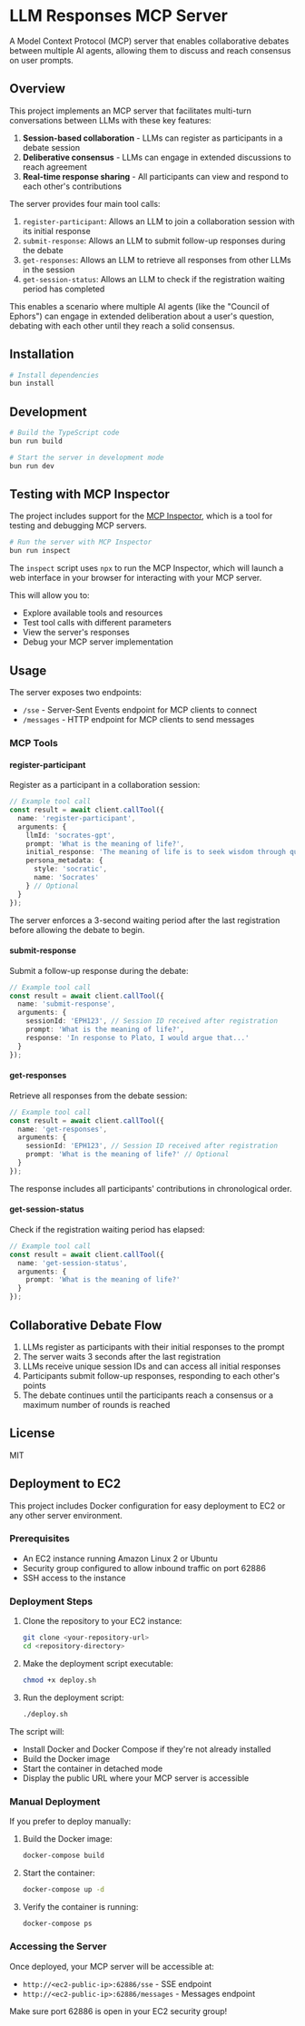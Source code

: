 # LLM Responses MCP Server

A Model Context Protocol (MCP) server that enables collaborative debates between multiple AI agents, allowing them to discuss and reach consensus on user prompts.

## Overview

This project implements an MCP server that facilitates multi-turn conversations between LLMs with these key features:

1. **Session-based collaboration** - LLMs can register as participants in a debate session
2. **Deliberative consensus** - LLMs can engage in extended discussions to reach agreement
3. **Real-time response sharing** - All participants can view and respond to each other's contributions

The server provides four main tool calls:

1. `register-participant`: Allows an LLM to join a collaboration session with its initial response
2. `submit-response`: Allows an LLM to submit follow-up responses during the debate
3. `get-responses`: Allows an LLM to retrieve all responses from other LLMs in the session
4. `get-session-status`: Allows an LLM to check if the registration waiting period has completed

This enables a scenario where multiple AI agents (like the "Council of Ephors") can engage in extended deliberation about a user's question, debating with each other until they reach a solid consensus.

## Installation

```bash
# Install dependencies
bun install
```

## Development

```bash
# Build the TypeScript code
bun run build

# Start the server in development mode
bun run dev
```

## Testing with MCP Inspector

The project includes support for the [MCP Inspector](https://github.com/modelcontextprotocol/inspector), which is a tool for testing and debugging MCP servers.

```bash
# Run the server with MCP Inspector
bun run inspect
```

The `inspect` script uses `npx` to run the MCP Inspector, which will launch a web interface in your browser for interacting with your MCP server.

This will allow you to:
- Explore available tools and resources
- Test tool calls with different parameters
- View the server's responses
- Debug your MCP server implementation

## Usage

The server exposes two endpoints:

- `/sse` - Server-Sent Events endpoint for MCP clients to connect
- `/messages` - HTTP endpoint for MCP clients to send messages

### MCP Tools

#### register-participant

Register as a participant in a collaboration session:

```typescript
// Example tool call
const result = await client.callTool({
  name: 'register-participant',
  arguments: {
    llmId: 'socrates-gpt',
    prompt: 'What is the meaning of life?',
    initial_response: 'The meaning of life is to seek wisdom through questioning...',
    persona_metadata: {
      style: 'socratic',
      name: 'Socrates'
    } // Optional
  }
});
```

The server enforces a 3-second waiting period after the last registration before allowing the debate to begin.

#### submit-response

Submit a follow-up response during the debate:

```typescript
// Example tool call
const result = await client.callTool({
  name: 'submit-response',
  arguments: {
    sessionId: 'EPH123', // Session ID received after registration
    prompt: 'What is the meaning of life?',
    response: 'In response to Plato, I would argue that...'
  }
});
```

#### get-responses

Retrieve all responses from the debate session:

```typescript
// Example tool call
const result = await client.callTool({
  name: 'get-responses',
  arguments: {
    sessionId: 'EPH123', // Session ID received after registration
    prompt: 'What is the meaning of life?' // Optional
  }
});
```

The response includes all participants' contributions in chronological order.

#### get-session-status

Check if the registration waiting period has elapsed:

```typescript
// Example tool call
const result = await client.callTool({
  name: 'get-session-status',
  arguments: {
    prompt: 'What is the meaning of life?'
  }
});
```

## Collaborative Debate Flow

1. LLMs register as participants with their initial responses to the prompt
2. The server waits 3 seconds after the last registration
3. LLMs receive unique session IDs and can access all initial responses
4. Participants submit follow-up responses, responding to each other's points
5. The debate continues until the participants reach a consensus or a maximum number of rounds is reached

## License

MIT 

## Deployment to EC2

This project includes Docker configuration for easy deployment to EC2 or any other server environment.

### Prerequisites

- An EC2 instance running Amazon Linux 2 or Ubuntu
- Security group configured to allow inbound traffic on port 62886
- SSH access to the instance

### Deployment Steps

1. Clone the repository to your EC2 instance:
   ```bash
   git clone <your-repository-url>
   cd <repository-directory>
   ```

2. Make the deployment script executable:
   ```bash
   chmod +x deploy.sh
   ```

3. Run the deployment script:
   ```bash
   ./deploy.sh
   ```

The script will:
- Install Docker and Docker Compose if they're not already installed
- Build the Docker image
- Start the container in detached mode
- Display the public URL where your MCP server is accessible

### Manual Deployment

If you prefer to deploy manually:

1. Build the Docker image:
   ```bash
   docker-compose build
   ```

2. Start the container:
   ```bash
   docker-compose up -d
   ```

3. Verify the container is running:
   ```bash
   docker-compose ps
   ```

### Accessing the Server

Once deployed, your MCP server will be accessible at:
- `http://<ec2-public-ip>:62886/sse` - SSE endpoint
- `http://<ec2-public-ip>:62886/messages` - Messages endpoint

Make sure port 62886 is open in your EC2 security group! 
